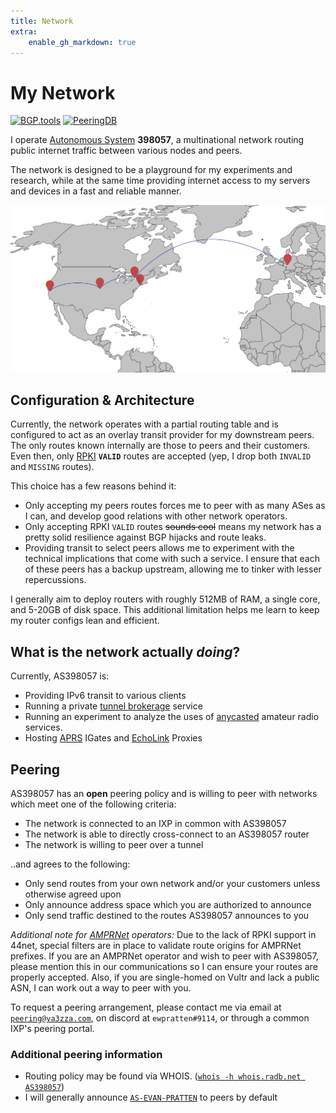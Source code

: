 ```yaml
---
title: Network
extra:
    enable_gh_markdown: true
---
```


<p></p>

# My Network

[![BGP.tools](https://img.shields.io/badge/-bgp.tools-blue)](https://bgp.tools/as/398057)
[![PeeringDB](https://img.shields.io/badge/-PeeringDB-yellowgreen)](https://www.peeringdb.com/asn/398057)

I operate [Autonomous System](https://en.wikipedia.org/wiki/Autonomous_system_(Internet)) **398057**, a multinational network routing public internet traffic between various nodes and peers.

The network is designed to be a playground for my experiments and research, while at the same time providing internet access to my servers and devices in a fast and reliable manner.

[![Map of network routers](/images/network/net_map_cropped.svg)](/images/network/net_map.svg)

## Configuration & Architecture

Currently, the network operates with a partial routing table and is configured to act as an overlay transit provider for my downstream peers. The only routes known internally are those to peers and their customers. Even then, only [RPKI](https://en.wikipedia.org/wiki/Resource_Public_Key_Infrastructure) **`VALID`** routes are accepted (yep, I drop both `INVALID` and `MISSING` routes).

This choice has a few reasons behind it:

- Only accepting my peers routes forces me to peer with as many ASes as I can, and develop good relations with other network operators.
- Only accepting RPKI `VALID` routes ~~sounds cool~~ means my network has a pretty solid resilience against BGP hijacks and route leaks.
- Providing transit to select peers allows me to experiment with the technical implications that come with such a service. I ensure that each of these peers has a backup upstream, allowing me to tinker with lesser repercussions.

I generally aim to deploy routers with roughly 512MB of RAM, a single core, and 5-20GB of disk space. This additional limitation helps me learn to keep my router configs lean and efficient.

## What is the network actually *doing*?

Currently, AS398057 is:

- Providing IPv6 transit to various clients
- Running a private [tunnel brokerage](https://en.wikipedia.org/wiki/Tunnel_broker) service
- Running an experiment to analyze the uses of [anycasted](https://en.wikipedia.org/wiki/Anycast) amateur radio services.
- Hosting [APRS](https://en.wikipedia.org/wiki/Automatic_Packet_Reporting_System) IGates and [EchoLink](https://en.wikipedia.org/wiki/EchoLink) Proxies

## Peering

AS398057 has an **open** peering policy and is willing to peer with networks which meet one of the following criteria:

- The network is connected to an IXP in common with AS398057
- The network is able to directly cross-connect to an AS398057 router
- The network is willing to peer over a tunnel

..and agrees to the following:

- Only send routes from your own network and/or your customers unless otherwise agreed upon
- Only announce address space which you are authorized to announce
- Only send traffic destined to the routes AS398057 announces to you

*Additional note for [AMPRNet](https://www.ampr.org/) operators:* Due to the lack of RPKI support in 44net, special filters are in place to validate route origins for AMPRNet prefixes. If you are an AMPRNet operator and wish to peer with AS398057, please mention this in our communications so I can ensure your routes are properly accepted. Also, if you are single-homed on Vultr and lack a public ASN, I can work out a way to peer with you.

To request a peering arrangement, please contact me via email at [`peering@va3zza.com`](mailto:peering@va3zza.com), on discord at `ewpratten#9114`, or through a common IXP's peering portal.

### Additional peering information

- Routing policy may be found via WHOIS. ([`whois -h whois.radb.net AS398057`](https://www.radb.net/query?keywords=AS398057))
- I will generally announce [`AS-EVAN-PRATTEN`](https://www.radb.net/query?keywords=AS-EVAN-PRATTEN) to peers by default


<br><br>